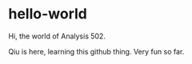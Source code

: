 # hello-world
Hi, the world of Analysis 502.

Qiu is here, learning this github thing. Very fun so far. 
